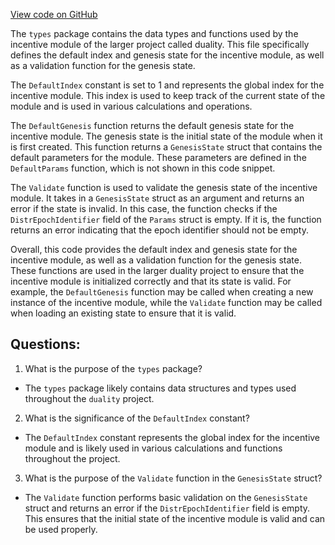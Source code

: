[View code on GitHub](https://github.com/duality-labs/duality/incentives/types/genesis.go)

The `types` package contains the data types and functions used by the incentive module of the larger project called duality. This file specifically defines the default index and genesis state for the incentive module, as well as a validation function for the genesis state.

The `DefaultIndex` constant is set to 1 and represents the global index for the incentive module. This index is used to keep track of the current state of the module and is used in various calculations and operations.

The `DefaultGenesis` function returns the default genesis state for the incentive module. The genesis state is the initial state of the module when it is first created. This function returns a `GenesisState` struct that contains the default parameters for the module. These parameters are defined in the `DefaultParams` function, which is not shown in this code snippet.

The `Validate` function is used to validate the genesis state of the incentive module. It takes in a `GenesisState` struct as an argument and returns an error if the state is invalid. In this case, the function checks if the `DistrEpochIdentifier` field of the `Params` struct is empty. If it is, the function returns an error indicating that the epoch identifier should not be empty.

Overall, this code provides the default index and genesis state for the incentive module, as well as a validation function for the genesis state. These functions are used in the larger duality project to ensure that the incentive module is initialized correctly and that its state is valid. For example, the `DefaultGenesis` function may be called when creating a new instance of the incentive module, while the `Validate` function may be called when loading an existing state to ensure that it is valid.
## Questions: 
 1. What is the purpose of the `types` package?
- The `types` package likely contains data structures and types used throughout the `duality` project.

2. What is the significance of the `DefaultIndex` constant?
- The `DefaultIndex` constant represents the global index for the incentive module and is likely used in various calculations and functions throughout the project.

3. What is the purpose of the `Validate` function in the `GenesisState` struct?
- The `Validate` function performs basic validation on the `GenesisState` struct and returns an error if the `DistrEpochIdentifier` field is empty. This ensures that the initial state of the incentive module is valid and can be used properly.